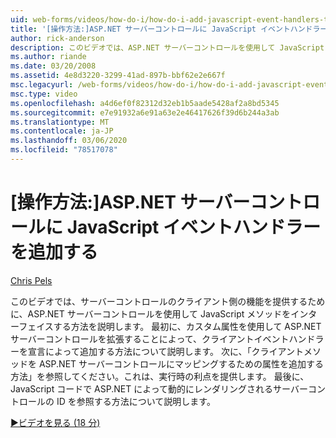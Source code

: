 ```yaml
---
uid: web-forms/videos/how-do-i/how-do-i-add-javascript-event-handlers-to-aspnet-server-controls
title: '[操作方法:]ASP.NET サーバーコントロールに JavaScript イベントハンドラーを追加する |Microsoft Docs'
author: rick-anderson
description: このビデオでは、ASP.NET サーバーコントロールを使用して JavaScript メソッドをインターフェイスし、サーバーのクライアント側機能を提供する方法について説明します。
ms.author: riande
ms.date: 03/20/2008
ms.assetid: 4e8d3220-3299-41ad-897b-bbf62e2e667f
msc.legacyurl: /web-forms/videos/how-do-i/how-do-i-add-javascript-event-handlers-to-aspnet-server-controls
msc.type: video
ms.openlocfilehash: a4d6ef0f82312d32eb1b5aade5428af2a8bd5345
ms.sourcegitcommit: e7e91932a6e91a63e2e46417626f39d6b244a3ab
ms.translationtype: MT
ms.contentlocale: ja-JP
ms.lasthandoff: 03/06/2020
ms.locfileid: "78517078"
---
```

# <a name="how-do-i-add-javascript-event-handlers-to-aspnet-server-controls"></a>[操作方法:]ASP.NET サーバーコントロールに JavaScript イベントハンドラーを追加する

[Chris Pels](https://twitter.com/chrispels)

このビデオでは、サーバーコントロールのクライアント側の機能を提供するために、ASP.NET サーバーコントロールを使用して JavaScript メソッドをインターフェイスする方法を説明します。 最初に、カスタム属性を使用して ASP.NET サーバーコントロールを拡張することによって、クライアントイベントハンドラーを宣言によって追加する方法について説明します。 次に、「クライアントメソッドを ASP.NET サーバーコントロールにマッピングするための属性を追加する方法」を参照してください。これは、実行時の利点を提供します。 最後に、JavaScript コードで ASP.NET によって動的にレンダリングされるサーバーコントロールの ID を参照する方法について説明します。

[&#9654;ビデオを見る (18 分)](https://channel9.msdn.com/Blogs/ASP-NET-Site-Videos/how-do-i-add-javascript-event-handlers-to-aspnet-server-controls)
